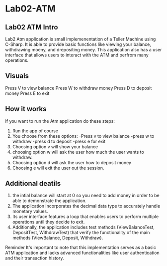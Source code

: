 # Lab02-ATM

## Lab02 ATM Intro

Lab2 Atm application is small implemenentation of a Teller Machine using C-Sharp. It is able to provide basic functions like viewing your balance, withdrawing moeny, and drepositing money. This application also has a user interface that allows users to interact with the ATM and perfrom many operations.

## Visuals 

Press V to view balance
Press W to withdraw money
Press D to deposit money
Press E to exit 

## How it works

If you want to run the Atm application do these steps:
1. Run the app of course
2. You choose from these options:
	-Press v to view balance
	-press w to withdraw
	-press d to deposit 
	-press e for exit
3. Choosing option v will show your balance
4. choosing option w will ask the user how much the user wants to withdraw.
5. Choosing option d will ask the user how to deposit money
6. Choosing e will exit the user out the session.

## Additional deatils
1. the intial balance will start at 0 so you need to add money in order to be able to demonstrate the application. 
2. The application incorporates the decimal data type to accurately handle monetary values. 
3. Its user interface features a loop that enables users to perform multiple operations until they decide to exit.
4. Additionally, the application includes test methods (ViewBalanceTest, DepositTest, WithdrawTest) that verify the functionality of the main methods (ViewBalance, Deposit, Withdraw).

Reminder  It's important to note that this implementation serves as a basic ATM application and lacks advanced functionalities like user authentication and their transaction history.